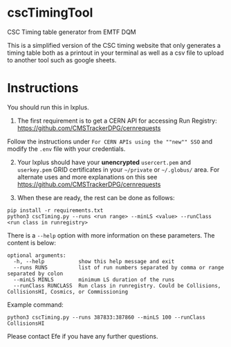 # cscTimingTool
CSC Timing table generator from EMTF DQM

This is a simplified version of the CSC timing website that only generates a timing table both as a printout in your terminal as well as a csv file to upload to another tool such as google sheets.

# Instructions

You should run this in lxplus.

1. The first requirement is to get a CERN API for accessing Run Registry: https://github.com/CMSTrackerDPG/cernrequests

Follow the instructions under `For CERN APIs using the ""new"" SSO` and modify the `.env` file with your credentials.

2. Your lxplus should have your **unencrypted** `usercert.pem` and `userkey.pem` GRID certificates in your `~/private` or `~/.globus/` area. For alternate uses and more explanations on this see https://github.com/CMSTrackerDPG/cernrequests

3. When these are ready, the rest can be done as follows:

```
pip install -r requirements.txt
python3 cscTiming.py --runs <run range> --minLS <value> --runClass <run class in runregistry>
```

There is a `--help` option with more information on these parameters. The content is below:
```
optional arguments:
  -h, --help           show this help message and exit
  --runs RUNS          list of run numbers separated by comma or range separated by colon
  --minLS MINLS        minimum LS duration of the runs
  --runClass RUNCLASS  Run class in runregistry. Could be Collisions, CollisionsHI, Cosmics, or Commissioning
```

Example command:
```
python3 cscTiming.py --runs 387833:387860 --minLS 100 --runClass CollisionsHI
```

Please contact Efe if you have any further questions.
